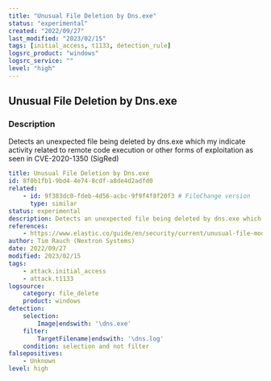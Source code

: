 ```yaml
---
title: "Unusual File Deletion by Dns.exe"
status: "experimental"
created: "2022/09/27"
last_modified: "2023/02/15"
tags: [initial_access, t1133, detection_rule]
logsrc_product: "windows"
logsrc_service: ""
level: "high"
---
```


## Unusual File Deletion by Dns.exe

### Description

Detects an unexpected file being deleted by dns.exe which my indicate activity related to remote code execution or other forms of exploitation as seen in CVE-2020-1350 (SigRed)

```yml
title: Unusual File Deletion by Dns.exe
id: 8f0b1fb1-9bd4-4e74-8cdf-a8de4d2adfd0
related:
    - id: 9f383dc0-fdeb-4d56-acbc-9f9f4f8f20f3 # FileChange version
      type: similar
status: experimental
description: Detects an unexpected file being deleted by dns.exe which my indicate activity related to remote code execution or other forms of exploitation as seen in CVE-2020-1350 (SigRed)
references:
    - https://www.elastic.co/guide/en/security/current/unusual-file-modification-by-dns.exe.html
author: Tim Rauch (Nextron Systems)
date: 2022/09/27
modified: 2023/02/15
tags:
    - attack.initial_access
    - attack.t1133
logsource:
    category: file_delete
    product: windows
detection:
    selection:
        Image|endswith: '\dns.exe'
    filter:
        TargetFilename|endswith: '\dns.log'
    condition: selection and not filter
falsepositives:
    - Unknown
level: high

```
